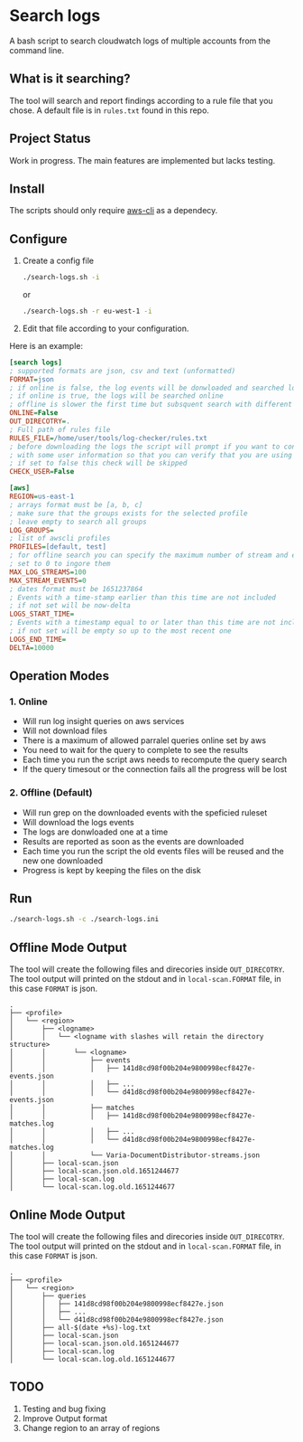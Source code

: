 # Search logs
A bash script to search cloudwatch logs of multiple accounts from the command line.

## What is it searching?
The tool will search and report findings according to a rule file that you chose. A default file is in `rules.txt` found in this repo.

## Project Status
Work in progress. The main features are implemented but lacks testing.

## Install
The scripts should only require [aws-cli](https://github.com/aws/aws-cli/) as a dependecy.

## Configure

1. Create a config file

    ```bash
    ./search-logs.sh -i
    ```

    or

    ```bash
    ./search-logs.sh -r eu-west-1 -i
    ```

2. Edit that file according to your configuration.

Here is an example:
```ini
[search logs]
; supported formats are json, csv and text (unformatted)
FORMAT=json
; if online is false, the log events will be donwloaded and searched locally
; if online is true, the logs will be searched online
; offline is slower the first time but subsquent search with different rule files or the same are faster
ONLINE=False
OUT_DIRECOTRY=.
; Full path of rules file
RULES_FILE=/home/user/tools/log-checker/rules.txt
; before downloading the logs the script will prompt if you want to continue
; with some user information so that you can verify that you are using the correct profile
; if set to false this check will be skipped
CHECK_USER=False

[aws]
REGION=us-east-1
; arrays format must be [a, b, c]
; make sure that the groups exists for the selected profile
; leave empty to search all groups
LOG_GROUPS=
; list of awscli profiles
PROFILES=[default, test]
; for offline search you can specify the maximum number of stream and events downloaded
; set to 0 to ingore them
MAX_LOG_STREAMS=100
MAX_STREAM_EVENTS=0
; dates format must be 1651237864
; Events with a time-stamp earlier than this time are not included
; if not set will be now-delta 
LOGS_START_TIME=
; Events with a timestamp equal to or later than this time are not included
; if not set will be empty so up to the most recent one
LOGS_END_TIME=
DELTA=10000
```

## Operation Modes

### 1. Online
* Will run log insight queries on aws services
* Will not download files
* There is a maximum of allowed parralel queries online set by aws
* You need to wait for the query to complete to see the results
* Each time you run the script aws needs to recompute the query search
* If the query timesout or the connection fails all the progress will be lost

### 2. Offline (Default)
* Will run grep on the downloaded events with the speficied ruleset
* Will download the logs events
* The logs are donwloaded one at a time
* Results are reported as soon as the events are downloaded
* Each time you run the script the old events files will be reused and the new one downloaded
* Progress is kept by keeping the files on the disk

## Run
```bash
./search-logs.sh -c ./search-logs.ini
```

## Offline Mode Output
The tool will create the following files and direcories inside `OUT_DIRECOTRY`. The tool output will printed on the stdout and in `local-scan.FORMAT` file, in this case `FORMAT` is json.
```tree
.
├── <profile>
│   └── <region>
│       ├── <logname>
│       │   └── <logname with slashes will retain the directory structure>
│       │       └── <logname>
│       │           ├── events
│       │           │   ├── 141d8cd98f00b204e9800998ecf8427e-events.json
│       │           │   ├── ...
│       │           │   └── d41d8cd98f00b204e9800998ecf8427e-events.json
│       │           ├── matches
│       │           │   ├── 141d8cd98f00b204e9800998ecf8427e-matches.log
│       │           │   ├── ...
│       │           │   └── d41d8cd98f00b204e9800998ecf8427e-matches.log
│       │           └── Varia-DocumentDistributor-streams.json
│       ├── local-scan.json
│       ├── local-scan.json.old.1651244677
│       ├── local-scan.log
│       └── local-scan.log.old.1651244677

```

## Online Mode Output
The tool will create the following files and direcories inside `OUT_DIRECOTRY`. The tool output will printed on the stdout and in `local-scan.FORMAT` file, in this case `FORMAT` is json.
```tree
.
├── <profile>
│   └── <region>
│       ├── queries
│       │   ├── 141d8cd98f00b204e9800998ecf8427e.json
│       │   ├── ...
│       │   └── d41d8cd98f00b204e9800998ecf8427e.json
│       ├── all-$(date +%s)-log.txt
│       ├── local-scan.json
│       ├── local-scan.json.old.1651244677
│       ├── local-scan.log
│       └── local-scan.log.old.1651244677

```

## TODO
1. Testing and bug fixing
2. Improve Output format
3. Change region to an array of regions
